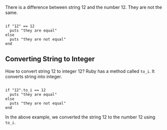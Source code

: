 There is a difference between
string 12 and the number 12.
They are not the same.

<codeblock language="ruby" type="lesson">
<code>
if "12" == 12
  puts "they are equal"
else
  puts "they are not equal"
end
</code>
</codeblock>

## Converting String to Integer

How to convert string 12 to integer 12?
Ruby has a method called `to_i`.
It converts string into integer.

<codeblock language="ruby" type="lesson">
<code>
if "12".to_i == 12
  puts "they are equal"
else
  puts "they are not equal"
end
</code>
</codeblock>

In the above example, we converted
the string 12 to the number 12
using `to_i`.